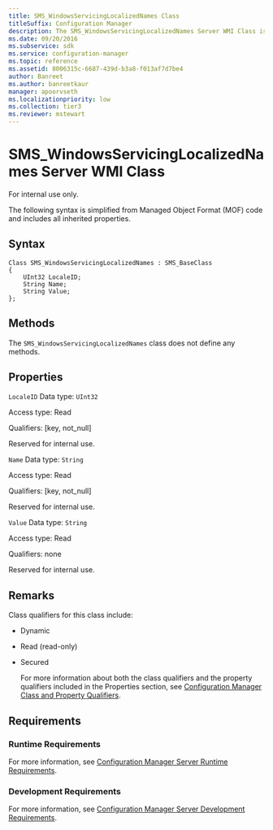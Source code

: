 ```yaml
---
title: SMS_WindowsServicingLocalizedNames Class
titleSuffix: Configuration Manager
description: The SMS_WindowsServicingLocalizedNames Server WMI Class is for internal use only.For more information about both the class qualifiers and the property qualifiers, see Configuration Manager Class and Property Qualifiers.
ms.date: 09/20/2016
ms.subservice: sdk
ms.service: configuration-manager
ms.topic: reference
ms.assetid: 8006315c-6687-439d-b3a8-f013af7d7be4
author: Banreet
ms.author: banreetkaur
manager: apoorvseth
ms.localizationpriority: low
ms.collection: tier3
ms.reviewer: mstewart
---
```

# SMS_WindowsServicingLocalizedNames Server WMI Class
For internal use only.

 The following syntax is simplified from Managed Object Format (MOF) code and includes all inherited properties.

## Syntax

```
Class SMS_WindowsServicingLocalizedNames : SMS_BaseClass
{
    UInt32 LocaleID;
    String Name;
    String Value;
};

```

## Methods
 The  `SMS_WindowsServicingLocalizedNames` class does not define any methods.

## Properties
 `LocaleID`
 Data type: `UInt32`

 Access type: Read

 Qualifiers: [key, not_null]

 Reserved for internal use.

 `Name`
 Data type: `String`

 Access type: Read

 Qualifiers: [key, not_null]

 Reserved for internal use.

 `Value`
 Data type: `String`

 Access type: Read

 Qualifiers: none

 Reserved for internal use.

## Remarks
 Class qualifiers for this class include:

- Dynamic

- Read (read-only)

- Secured

  For more information about both the class qualifiers and the property qualifiers included in the Properties section, see [Configuration Manager Class and Property Qualifiers](../../../develop/reference/misc/class-and-property-qualifiers.md).

## Requirements

### Runtime Requirements
 For more information, see [Configuration Manager Server Runtime Requirements](../../../develop/core/reqs/server-runtime-requirements.md).

### Development Requirements
 For more information, see [Configuration Manager Server Development Requirements](../../../develop/core/reqs/server-development-requirements.md).
